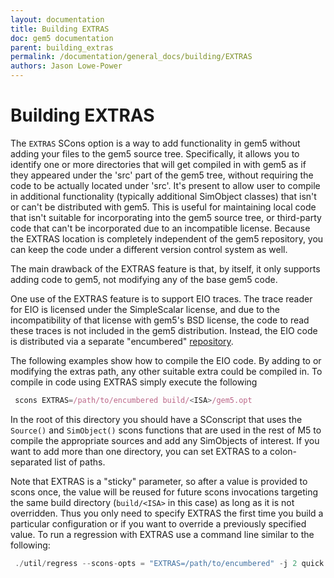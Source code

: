 ```yaml
---
layout: documentation
title: Building EXTRAS
doc: gem5 documentation
parent: building_extras
permalink: /documentation/general_docs/building/EXTRAS
authors: Jason Lowe-Power
---
```


# Building EXTRAS
The `EXTRAS` SCons option is a way to add functionality in gem5 without adding your files to the gem5 source tree. Specifically, it allows you to identify one or more directories that will get compiled in with gem5 as if they appeared under the 'src' part of the gem5 tree, without requiring the code to be actually located under 'src'. It's present to allow user to compile in additional functionality (typically additional SimObject classes) that isn't or can't be distributed with gem5. This is useful for maintaining local code that isn't suitable for incorporating into the gem5 source tree, or third-party code that can't be incorporated due to an incompatible license. Because the EXTRAS location is completely independent of the gem5 repository, you can keep the code under a different version control system as well.

The main drawback of the EXTRAS feature is that, by itself, it only supports adding code to gem5, not modifying any of the base gem5 code. 

One use of the EXTRAS feature is to support EIO traces. The trace reader for EIO is licensed under the SimpleScalar license, and due to the incompatibility of that license with gem5's BSD license, the code to read these traces is not included in the gem5 distribution. Instead, the EIO code is distributed via a separate "encumbered" [repository](https://gem5.googlesource.com/public/gem5).

The following examples show how to compile the EIO code. By adding to or modifying the extras path, any other suitable extra could be compiled in. To compile in code using EXTRAS simply execute the following

```js
 scons EXTRAS=/path/to/encumbered build/<ISA>/gem5.opt
```

In the root of this directory you should have a SConscript that uses the ```Source()``` and ```SimObject()``` scons functions that are used in the rest of M5 to compile the appropriate sources and add any SimObjects of interest. If you want to add more than one directory, you can set EXTRAS to a colon-separated list of paths.

Note that EXTRAS is a "sticky" parameter, so after a value is provided to scons once, the value will be reused for future scons invocations targeting the same build directory (```build/<ISA>``` in this case) as long as it is not overridden. Thus you only need to specify EXTRAS the first time you build a particular configuration or if you want to override a previously specified value.
To run a regression with EXTRAS use a command line similar to the following:
```js
 ./util/regress --scons-opts = "EXTRAS=/path/to/encumbered" -j 2 quick
```
